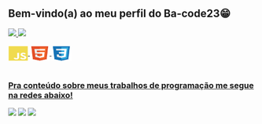 ## Bem-vindo(a) ao meu perfil do Ba-code23😁

 <div>
   <a href="https://github.com/Ba-code23">
   <img height="180em" src="https://github-readme-stats.vercel.app/api?username=Ba-code23&show_icons=true&theme=blueberry&include_all_commits=true&count_private=true"/>
   <img height="180em" src="https://github-readme-stats.vercel.app/api/top-langs/?username=Ba-code23&layout=compact&langs_count=6&theme=tokyonight"/>
</div>
    
<div style="display: inline_block"><br>
  <img align="center" alt="Js" height="30" width="40" src="https://raw.githubusercontent.com/devicons/devicon/master/icons/javascript/javascript-plain.svg">
  <img align="center" alt="HTML" height="30" width="40" src="https://raw.githubusercontent.com/devicons/devicon/master/icons/html5/html5-original.svg">
  <img align="center" alt="CSS" height="30" width="40" src="https://raw.githubusercontent.com/devicons/devicon/master/icons/css3/css3-original.svg">
</div>
 
<br>
 
### Pra conteúdo sobre meus trabalhos de programação me segue na redes abaixo!
 
<div> 
  <a href="https://instagram.com/2b_coding" target="_blank"><img src="https://img.shields.io/badge/-Instagram-%23E4405F?style=for-the-badge&logo=instagram&logoColor=white" target="_blank"></a>
 <a href="https://discord.gg/barbara.dev" target="_blank"><img src="https://img.shields.io/badge/Discord-7289DA?style=for-the-badge&logo=discord&logoColor=white" target="_blank"></a> 
   <a href="https://www.linkedin.com/in/b%C3%A1rbara-de-andrade-6715ba278/" target="_blank"><img src="https://img.shields.io/badge/-LinkedIn-%230077B5?style=for-the-badge&logo=linkedin&logoColor=white" target="_blank"></a>
</div>
